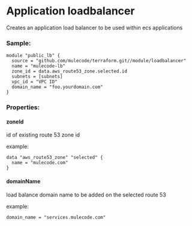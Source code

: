 # Application loadbalancer

Creates an application load balancer to be used within ecs applications

### Sample:

```hcl-terraform
module "public_lb" {
  source = "github.com/mulecode/terraform.git//module/loadbalancer"
  name = "mulecode-lb"
  zone_id = data.aws_route53_zone.selected.id
  subnets = [subnets]
  vpc_id = "VPC ID"
  domain_name = "foo.yourdomain.com"
}
```

### Properties:

#### zoneId

id of existing route 53 zone id

example:

```hcl-terraform
data "aws_route53_zone" "selected" {
  name = "mulecode.com"
}
```

#### domainName

load balance domain name to be added on the selected route 53

example:

```hcl-terraform
domain_name = "services.mulecode.com"
``` 
